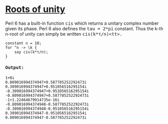 [1]: http://rosettacode.org/wiki/Roots_of_unity

# [Roots of unity][1]

Perl 6 has a built-in function <tt>cis</tt> which returns a unitary complex number given its phase. Perl 6 also defines the <tt>tau = 2\*pi</tt> constant. Thus the k-th n-root of unity can simply be written <tt>cis(k\*τ/n)&lt;tt&gt;.

```perl6
constant n = 10;
for ^n -> \k {
    say cis(k*τ/n);
}
```

#### Output:
```
1+0i
0.809016994374947+0.587785252292473i
0.309016994374947+0.951056516295154i
-0.309016994374947+0.951056516295154i
-0.809016994374947+0.587785252292473i
-1+1.22464679914735e-16i
-0.809016994374948-0.587785252292473i
-0.309016994374948-0.951056516295154i
0.309016994374947-0.951056516295154i
0.809016994374947-0.587785252292473i
```